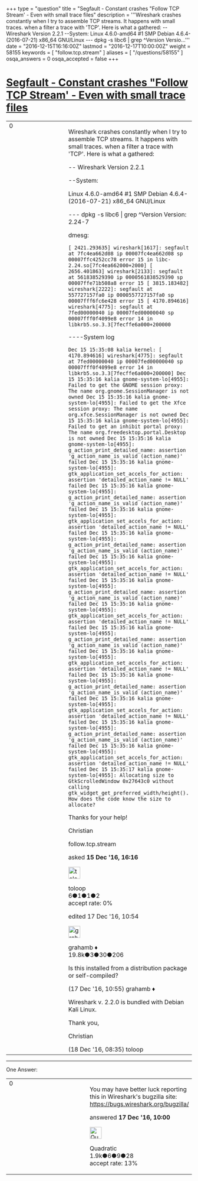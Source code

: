 +++
type = "question"
title = "Segfault - Constant crashes &quot;Follow TCP Stream&#x27;  - Even with small trace files"
description = '''Wireshark crashes constantly when I try to assemble TCP streams. It happens with small traces. when a filter a trace with &#x27;TCP&#x27;. Here is what a gathered: -- Wireshark Version 2.2.1  --System: Linux 4.6.0-amd64 #1 SMP Debian 4.6.4-(2016-07-21) x86_64 GNU/Linux --- dpkg -s libc6 | grep ^Version Versio...'''
date = "2016-12-15T16:16:00Z"
lastmod = "2016-12-17T10:00:00Z"
weight = 58155
keywords = [ "follow.tcp.stream" ]
aliases = [ "/questions/58155" ]
osqa_answers = 0
osqa_accepted = false
+++

<div class="headNormal">

# [Segfault - Constant crashes "Follow TCP Stream' - Even with small trace files](/questions/58155/segfault-constant-crashes-follow-tcp-stream-even-with-small-trace-files)

</div>

<div id="main-body">

<div id="askform">

<table id="question-table" style="width:100%;"><colgroup><col style="width: 50%" /><col style="width: 50%" /></colgroup><tbody><tr class="odd"><td style="width: 30px; vertical-align: top"><div class="vote-buttons"><div id="post-58155-score" class="post-score" title="current number of votes">0</div><div id="favorite-count" class="favorite-count"></div></div></td><td><div id="item-right"><div class="question-body"><p>Wireshark crashes constantly when I try to assemble TCP streams. It happens with small traces. when a filter a trace with 'TCP'. Here is what a gathered:</p><p>-- Wireshark Version 2.2.1</p><p>--System:</p><p>Linux 4.6.0-amd64 #1 SMP Debian 4.6.4-(2016-07-21) x86_64 GNU/Linux</p><p>--- dpkg -s libc6 | grep ^Version Version: 2.24-7</p><p>dmesg:</p><p><code>[ 2421.293635] wireshark[1617]: segfault at 7fc4ea662d08 ip 00007fc4ea662d08 sp 00007ffc4252cc78 error 15 in libc-2.24.so[7fc4ea662000+2000] [ 2656.401863] wireshark[2133]: segfault at 561838529390 ip 0000561838529390 sp 00007ffe71b508a8 error 15 [ 3815.183482] wireshark[2222]: segfault at 557727157fa0 ip 0000557727157fa0 sp 00007fff6fc6e428 error 15 [ 4170.894616] wireshark[4775]: segfault at 7fed00000040 ip 00007fed00000040 sp 00007fff0f4099e8 error 14 in libkrb5.so.3.3[7fecffe6a000+200000</code></p><p>----System log</p><p><code>Dec 15 15:35:08 kalia kernel: [ 4170.894616] wireshark[4775]: segfault at 7fed00000040 ip 00007fed00000040 sp 00007fff0f4099e8 error 14 in libkrb5.so.3.3[7fecffe6a000+200000] Dec 15 15:35:16 kalia gnome-system-lo[4955]: Failed to get the GNOME session proxy: The name org.gnome.SessionManager is not owned Dec 15 15:35:16 kalia gnome-system-lo[4955]: Failed to get the Xfce session proxy: The name org.xfce.SessionManager is not owned Dec 15 15:35:16 kalia gnome-system-lo[4955]: Failed to get an inhibit portal proxy: The name org.freedesktop.portal.Desktop is not owned Dec 15 15:35:16 kalia gnome-system-lo[4955]: g_action_print_detailed_name: assertion 'g_action_name_is_valid (action_name)' failed Dec 15 15:35:16 kalia gnome-system-lo[4955]: gtk_application_set_accels_for_action: assertion 'detailed_action_name != NULL' failed Dec 15 15:35:16 kalia gnome-system-lo[4955]: g_action_print_detailed_name: assertion 'g_action_name_is_valid (action_name)' failed Dec 15 15:35:16 kalia gnome-system-lo[4955]: gtk_application_set_accels_for_action: assertion 'detailed_action_name != NULL' failed Dec 15 15:35:16 kalia gnome-system-lo[4955]: g_action_print_detailed_name: assertion 'g_action_name_is_valid (action_name)' failed Dec 15 15:35:16 kalia gnome-system-lo[4955]: gtk_application_set_accels_for_action: assertion 'detailed_action_name != NULL' failed Dec 15 15:35:16 kalia gnome-system-lo[4955]: g_action_print_detailed_name: assertion 'g_action_name_is_valid (action_name)' failed Dec 15 15:35:16 kalia gnome-system-lo[4955]: gtk_application_set_accels_for_action: assertion 'detailed_action_name != NULL' failed Dec 15 15:35:16 kalia gnome-system-lo[4955]: g_action_print_detailed_name: assertion 'g_action_name_is_valid (action_name)' failed Dec 15 15:35:16 kalia gnome-system-lo[4955]: gtk_application_set_accels_for_action: assertion 'detailed_action_name != NULL' failed Dec 15 15:35:16 kalia gnome-system-lo[4955]: g_action_print_detailed_name: assertion 'g_action_name_is_valid (action_name)' failed Dec 15 15:35:16 kalia gnome-system-lo[4955]: gtk_application_set_accels_for_action: assertion 'detailed_action_name != NULL' failed Dec 15 15:35:16 kalia gnome-system-lo[4955]: g_action_print_detailed_name: assertion 'g_action_name_is_valid (action_name)' failed Dec 15 15:35:16 kalia gnome-system-lo[4955]: gtk_application_set_accels_for_action: assertion 'detailed_action_name != NULL' failed Dec 15 15:35:17 kalia gnome-system-lo[4955]: Allocating size to GtkScrolledWindow 0x27643c0 without calling gtk_widget_get_preferred_width/height(). How does the code know the size to allocate?</code></p><p>Thanks for your help!</p><p>Christian</p></div><div id="question-tags" class="tags-container tags">follow.tcp.stream</div><div id="question-controls" class="post-controls"></div><div class="post-update-info-container"><div class="post-update-info post-update-info-user"><p>asked <strong>15 Dec '16, 16:16</strong></p><img src="https://secure.gravatar.com/avatar/0a6d6884dbf91da2683ed6f0ec54ec33?s=32&amp;d=identicon&amp;r=g" class="gravatar" width="32" height="32" alt="toloop&#39;s gravatar image" /><p>toloop<br />
<span class="score" title="6 reputation points">6</span><span title="1 badges"><span class="badge1">●</span><span class="badgecount">1</span></span><span title="1 badges"><span class="silver">●</span><span class="badgecount">1</span></span><span title="2 badges"><span class="bronze">●</span><span class="badgecount">2</span></span><br />
<span class="accept_rate" title="Rate of the user&#39;s accepted answers">accept rate:</span> <span title="toloop has no accepted answers">0%</span></p></div><div class="post-update-info post-update-info-edited"><p>edited 17 Dec '16, 10:54</p><img src="https://secure.gravatar.com/avatar/d2a7e24ca66604c749c7c88c1da8ff78?s=32&amp;d=identicon&amp;r=g" class="gravatar" width="32" height="32" alt="grahamb&#39;s gravatar image" /><p>grahamb ♦<br />
<span class="score" title="19834 reputation points"><span>19.8k</span></span><span title="3 badges"><span class="badge1">●</span><span class="badgecount">3</span></span><span title="30 badges"><span class="silver">●</span><span class="badgecount">30</span></span><span title="206 badges"><span class="bronze">●</span><span class="badgecount">206</span></span></p></div></div><div id="comments-container-58155" class="comments-container"><span id="58193"></span><div id="comment-58193" class="comment"><div id="post-58193-score" class="comment-score"></div><div class="comment-text"><p>Is this installed from a distribution package or self-compiled?</p></div><div id="comment-58193-info" class="comment-info"><span class="comment-age">(17 Dec '16, 10:55)</span> grahamb ♦</div></div><span id="58213"></span><div id="comment-58213" class="comment"><div id="post-58213-score" class="comment-score"></div><div class="comment-text"><p>Wireshark v. 2.2.0 is bundled with Debian Kali Linux.</p><p>Thank you,</p><p>Christian</p></div><div id="comment-58213-info" class="comment-info"><span class="comment-age">(18 Dec '16, 08:35)</span> toloop</div></div></div><div id="comment-tools-58155" class="comment-tools"></div><div class="clear"></div><div id="comment-58155-form-container" class="comment-form-container"></div><div class="clear"></div></div></td></tr></tbody></table>

------------------------------------------------------------------------

<div class="tabBar">

<span id="sort-top"></span>

<div class="headQuestions">

One Answer:

</div>

</div>

<span id="58192"></span>

<div id="answer-container-58192" class="answer">

<table style="width:100%;"><colgroup><col style="width: 50%" /><col style="width: 50%" /></colgroup><tbody><tr class="odd"><td style="width: 30px; vertical-align: top"><div class="vote-buttons"><div id="post-58192-score" class="post-score" title="current number of votes">0</div></div></td><td><div class="item-right"><div class="answer-body"><p>You may have better luck reporting this in Wireshark's bugzilla site: <a href="https://bugs.wireshark.org/bugzilla/">https://bugs.wireshark.org/bugzilla/</a></p></div><div class="answer-controls post-controls"></div><div class="post-update-info-container"><div class="post-update-info post-update-info-user"><p>answered <strong>17 Dec '16, 10:00</strong></p><img src="https://secure.gravatar.com/avatar/f533c5f20f9c9afbf4b03de08a100e11?s=32&amp;d=identicon&amp;r=g" class="gravatar" width="32" height="32" alt="Quadratic&#39;s gravatar image" /><p>Quadratic<br />
<span class="score" title="1885 reputation points"><span>1.9k</span></span><span title="6 badges"><span class="badge1">●</span><span class="badgecount">6</span></span><span title="9 badges"><span class="silver">●</span><span class="badgecount">9</span></span><span title="28 badges"><span class="bronze">●</span><span class="badgecount">28</span></span><br />
<span class="accept_rate" title="Rate of the user&#39;s accepted answers">accept rate:</span> <span title="Quadratic has 23 accepted answers">13%</span></p></div></div><div id="comments-container-58192" class="comments-container"></div><div id="comment-tools-58192" class="comment-tools"></div><div class="clear"></div><div id="comment-58192-form-container" class="comment-form-container"></div><div class="clear"></div></div></td></tr></tbody></table>

</div>

<div class="paginator-container-left">

</div>

</div>

</div>

